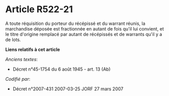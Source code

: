 # Article R522-21

A toute réquisition du porteur du récépissé et du warrant réunis, la marchandise déposée est fractionnée en autant de fois
qu'il lui convient, et le titre d'origine remplacé par autant de récépissés et de warrants qu'il y a de lots.

**Liens relatifs à cet article**

_Anciens textes_:

  - Décret n°45-1754 du 6 août 1945 - art. 13 (Ab)

_Codifié par_:

  - Décret n°2007-431 2007-03-25 JORF 27 mars 2007
